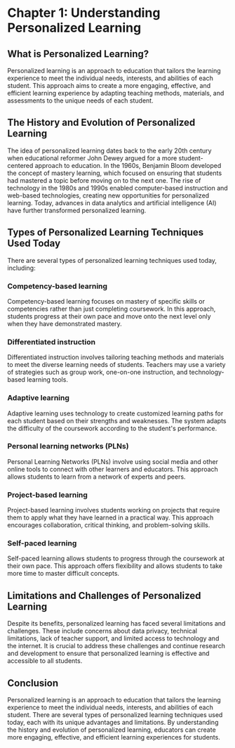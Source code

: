 Chapter 1: Understanding Personalized Learning
==============================================

What is Personalized Learning?
------------------------------

Personalized learning is an approach to education that tailors the learning experience to meet the individual needs, interests, and abilities of each student. This approach aims to create a more engaging, effective, and efficient learning experience by adapting teaching methods, materials, and assessments to the unique needs of each student.

The History and Evolution of Personalized Learning
--------------------------------------------------

The idea of personalized learning dates back to the early 20th century when educational reformer John Dewey argued for a more student-centered approach to education. In the 1960s, Benjamin Bloom developed the concept of mastery learning, which focused on ensuring that students had mastered a topic before moving on to the next one. The rise of technology in the 1980s and 1990s enabled computer-based instruction and web-based technologies, creating new opportunities for personalized learning. Today, advances in data analytics and artificial intelligence (AI) have further transformed personalized learning.

Types of Personalized Learning Techniques Used Today
----------------------------------------------------

There are several types of personalized learning techniques used today, including:

### Competency-based learning

Competency-based learning focuses on mastery of specific skills or competencies rather than just completing coursework. In this approach, students progress at their own pace and move onto the next level only when they have demonstrated mastery.

### Differentiated instruction

Differentiated instruction involves tailoring teaching methods and materials to meet the diverse learning needs of students. Teachers may use a variety of strategies such as group work, one-on-one instruction, and technology-based learning tools.

### Adaptive learning

Adaptive learning uses technology to create customized learning paths for each student based on their strengths and weaknesses. The system adapts the difficulty of the coursework according to the student's performance.

### Personal learning networks (PLNs)

Personal Learning Networks (PLNs) involve using social media and other online tools to connect with other learners and educators. This approach allows students to learn from a network of experts and peers.

### Project-based learning

Project-based learning involves students working on projects that require them to apply what they have learned in a practical way. This approach encourages collaboration, critical thinking, and problem-solving skills.

### Self-paced learning

Self-paced learning allows students to progress through the coursework at their own pace. This approach offers flexibility and allows students to take more time to master difficult concepts.

Limitations and Challenges of Personalized Learning
---------------------------------------------------

Despite its benefits, personalized learning has faced several limitations and challenges. These include concerns about data privacy, technical limitations, lack of teacher support, and limited access to technology and the internet. It is crucial to address these challenges and continue research and development to ensure that personalized learning is effective and accessible to all students.

Conclusion
----------

Personalized learning is an approach to education that tailors the learning experience to meet the individual needs, interests, and abilities of each student. There are several types of personalized learning techniques used today, each with its unique advantages and limitations. By understanding the history and evolution of personalized learning, educators can create more engaging, effective, and efficient learning experiences for students.
